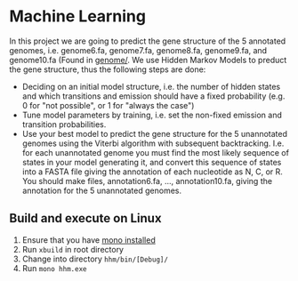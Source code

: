 Machine Learning
================
In this project we are going to predict the gene structure of the 5 annotated genomes, i.e. genome6.fa, genome7.fa, genome8.fa, genome9.fa, and genome10.fa (Found in [genome/](https://github.com/Tvede-dk/ml-3/tree/master/hhm/genome). We use Hidden Markov Models to preduct the gene structure, thus the following steps are done:

* Deciding on an initial model structure, i.e. the number of hidden states and which transitions and emission should have a fixed probability (e.g. 0 for "not possible", or 1 for "always the case")
* Tune model parameters by training, i.e. set the non-fixed emission and transition probabilities.
* Use your best model to predict the gene structure for the 5 unannotated genomes using the Viterbi algorithm with subsequent backtracking. I.e. for each unannotated genome you must find the most likely sequence of states in your model generating it, and convert this sequence of states into a FASTA file giving the annotation of each nucleotide as N, C, or R. You should make files, annotation6.fa, ..., annotation10.fa, giving the annotation for the 5 unannotated genomes. 
 
Build and execute on Linux
----------------

1. Ensure that you have [mono installed](http://www.mono-project.com/download/#download-lin)
2. Run `xbuild` in root directory
3. Change into directory `hhm/bin/[Debug]/`
4. Run `mono hhm.exe`
